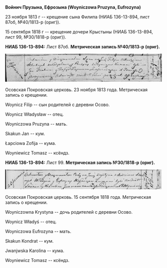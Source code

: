 **Войнич Прузына, Ефрозына (Woyniczowa Pruzyna, Eufrozyna)**

23 ноября 1813 г -- крещение сына Филипа (НИАБ 136-13-894, лист 87об,
№40/1813-р (ориг)).

15 сентября 1818 г -- крещение дочери Крыстыны (НИАБ 136-13-894, лист
99, №30/1818-р (ориг)).

**НИАБ 136-13-894:** Лист 87об. **Метрическая запись №40/1813-р
(ориг).**

![](./media/6dc8e442fea2ceb996c0e1daec7090389545aab9.png)

Осовская Покровская церковь. 23 ноября 1813 года. Метрическая запись о
крещении.

Woynicz Filip -- сын родителей с деревни Осовo.

Woynicz Władysław -- отец.

Woyniczowa Pruzyna -- мать.

Skakun Jan -- кум.

Łapciowa Zofija -- кума.

Woyniewicz Tomasz -- ксёндз.

**НИАБ 136-13-894:** Лист 99. **Метрическая запись №30/1818-р (ориг).**

![](./media/c352e663ee667f2b9bf3fbae84e79343e8c4744e.png)

Осовская Покровская церковь. 15 сентября 1818 года. Метрическая запись о
крещении.

Woyniczowna Krystyna -- дочь родителей с деревни Осовo.

Woynicz Władyś -- отец.

Woyniczowa Eufrozyna -- мать.

Skakun Kondrat -- кум.

Jwanjwska Karolina -- кума.

Woyniewicz Tomasz -- ксёндз.
